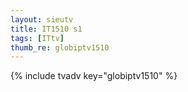 ```yaml
--- 
layout: sieutv
title: IT1510 s1
tags: [ITtv]
thumb_re: globiptv1510
---
```

{% include tvadv key="globiptv1510" %} 
